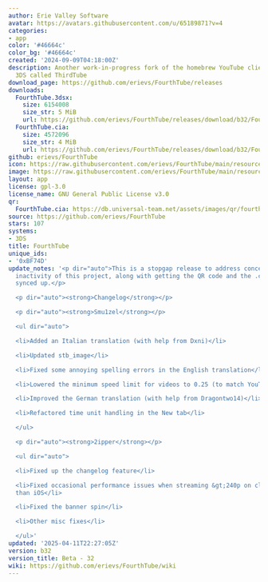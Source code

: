 ```yaml
---
author: Erie Valley Software
avatar: https://avatars.githubusercontent.com/u/65189871?v=4
categories:
- app
color: '#46664c'
color_bg: '#46664c'
created: '2024-09-09T04:18:00Z'
description: Another work-in-progress fork of the homebrew YouTube client for the
  3DS called ThirdTube
download_page: https://github.com/erievs/FourthTube/releases
downloads:
  FourthTube.3dsx:
    size: 6154008
    size_str: 5 MiB
    url: https://github.com/erievs/FourthTube/releases/download/b32/FourthTube.3dsx
  FourthTube.cia:
    size: 4572096
    size_str: 4 MiB
    url: https://github.com/erievs/FourthTube/releases/download/b32/FourthTube.cia
github: erievs/FourthTube
icon: https://raw.githubusercontent.com/erievs/FourthTube/main/resource/icon.png
image: https://raw.githubusercontent.com/erievs/FourthTube/main/resource/banner.png
layout: app
license: gpl-3.0
license_name: GNU General Public License v3.0
qr:
  FourthTube.cia: https://db.universal-team.net/assets/images/qr/fourthtube-cia.png
source: https://github.com/erievs/FourthTube
stars: 107
systems:
- 3DS
title: FourthTube
unique_ids:
- '0xBF74D'
update_notes: '<p dir="auto">This is a stopgap release to address concerns with the
  inactivity of this project, along with getting the QR code and the .cia in our repo
  synced up.</p>

  <p dir="auto"><strong>Changelog</strong></p>

  <p dir="auto"><strong>Smu1zel</strong></p>

  <ul dir="auto">

  <li>Added an Italian translation (with help from Dxni)</li>

  <li>Updated stb_image</li>

  <li>Fixed some annoying spelling errors in the English translation</li>

  <li>Lowered the minimum speed limit for videos to 0.25 (to match YouTube)</li>

  <li>Improved the German translation (with help from Dragontwo14)</li>

  <li>Refactored time unit handling in the New tab</li>

  </ul>

  <p dir="auto"><strong>2ipper</strong></p>

  <ul dir="auto">

  <li>Fixed up the changelog feature</li>

  <li>Fixed occasional performance issues when streaming &gt;240p on clients other
  than iOS</li>

  <li>Fixed the banner spin</li>

  <li>Other misc fixes</li>

  </ul>'
updated: '2025-04-11T22:27:05Z'
version: b32
version_title: Beta - 32
wiki: https://github.com/erievs/FourthTube/wiki
---
```

